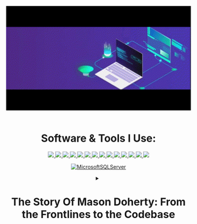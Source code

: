 <div align="center" width="50">
<img src="https://github.com/MasonDoherty/MasonDoherty/blob/main/241765440-80728820-e06b-4f96-9c9e-9df46f0cc0a5.gif" width="600">
<br><br>

# Software & Tools I Use:

  <a href="https://www.linkedin.com/in/mason-heath-doherty/">
    <img src="https://skillicons.dev/icons?i=linkedin" />
  </a>
  <a href="https://www.javascript.com/">
    <img src="https://skillicons.dev/icons?i=js" />
  </a>
  <a href="https://react.dev/">
    <img src="https://skillicons.dev/icons?i=react" />
  </a>
  <a href="https://learn.microsoft.com/en-us/dotnet/csharp/tour-of-csharp/">
    <img src="https://skillicons.dev/icons?i=cs" />
  </a>
  <a href="https://dotnet.microsoft.com/en-us/learn/dotnet/what-is-dotnet">
    <img src="https://skillicons.dev/icons?i=dotnet" />
  </a>
  <a href="https://git-scm.com/">
    <img src="https://skillicons.dev/icons?i=git" />
  </a>
  <a href="https://html.com/">
    <img src="https://skillicons.dev/icons?i=html" />
  </a>
  <a href="https://html.com/">
    <img src="https://skillicons.dev/icons?i=css" />
  </a>
    <a href="https://www.postman.com/">
    <img src="https://skillicons.dev/icons?i=postman" />
  </a>
  <a href="https://jquery.com/">
    <img src="https://skillicons.dev/icons?i=jquery" />
  </a>
  <a href="https://getbootstrap.com/">
    <img src="https://skillicons.dev/icons?i=bootstrap" />
  </a>
  <a href="https://visualstudio.microsoft.com/">
    <img src="https://skillicons.dev/icons?i=visualstudio" />
  </a>
  <a href="https://code.visualstudio.com/">
    <img src="https://skillicons.dev/icons?i=vscode" />
  </a>
  <a href="https://stackoverflow.com/">
    <img src="https://skillicons.dev/icons?i=stackoverflow" />
    
 <a href="">[![MicrosoftSQLServer](https://img.shields.io/badge/Microsoft%20SQL%20Server%20-%20red?logo=microsoft%20SQL%20server&link=https%3A%2F%2Fwww.microsoft.com%2Fen-us%2Fsql-server)](https://www.microsoft.com/en-us/sql-server)</a>
<details>
  <summary>
    <h1><strong>The Story Of Mason Doherty: From the Frontlines to the Codebase</strong></h1>
  </summary>
  <summary>
    <h2><strong>Chapter 1: Call of Duty - A Journey Through the USMC Infantry</strong></h2>
  </summary>
Joining the United States Marine Corps as an infantryman, Mason Doherty embarks on a challenging and transformative journey. From the training grounds to the battlefield, he hones his leadership skills and learns the true essence of dedication and perseverance.
  <summary>
    <h2><strong>Chapter 2: Leading the Charge - A Shift in Mission</strong></h2>
  </summary>
As Mason rises through the ranks and becomes a team leader in the infantry, he discovers his innate ability to guide and inspire others. His leadership becomes a beacon of hope amidst the chaos of the battlefield.
  <summary>
    <h2><strong>Chapter 3: Embracing Technology - The Evolution of a Warrior</strong></h2>
  </summary>
Upon completing his military service with honor, Mason realizes his fascination with technology and its potential for positive change. He sets his sights on becoming a full stack developer, driven by his passion for creation and problem-solving.
  <summary>
    <h2><strong>Chapter 4: Cracking the Code - Mastering the Art of Development</strong></h2>
  </summary>
Immersed in the world of programming, Mason faces new challenges as he learns multiple languages, frameworks, and tools. His leadership experience in the infantry serves as a strong foundation, empowering him to lead tech projects with determination and resilience.
  <summary>
    <h2><strong>Chapter 5: Forging Digital Realms - The Joy of Creation</strong></h2>
  </summary>
As Mason delves deeper into full stack development, he finds joy in taking an idea from concept to completion. Much like leading a team in the infantry, he now guides projects to success, fostering collaboration and camaraderie among fellow developers.
  <summary>
    <h2><strong>Chapter 6: Homecoming - Settling in Laguna Niguel, California</strong></h2>
  </summary>
After years of serving his country, Mason finds solace in the picturesque city of Laguna Niguel, California. Here, he establishes himself as a full stack developer and embraces the vibrant tech community.
  <summary>
    <h2><strong>Conclusion: Beyond the Battlefield - The Ongoing Leadership Odyssey</strong></h2>
  </summary>
Mason's journey from a USMC infantry team leader to a full stack developer is a testament to his growth as a leader and his passion for technology. Drawing upon the lessons learned on the frontlines, he continues to lead and innovate, making a positive impact in both the military and tech realms. With unwavering determination, he looks ahead to new challenges, embracing the unknown with the spirit of a true leader and a relentless coder. The odyssey continues, and Mason Doherty stands ready to conquer new horizons.
</details>
</div>


<!--
**MasonDoherty/MasonDoherty** is a ✨ _special_ ✨ repository because its `README.md` (this file) appears on your GitHub profile.

Here are some ideas to get you started:

- 🔭 I’m currently working on ...
- 🌱 I’m currently learning ...
- 👯 I’m looking to collaborate on ...
- 🤔 I’m looking for help with ...
- 💬 Ask me about ...
- 📫 How to reach me: ...
- 😄 Pronouns: ...
- ⚡ Fun fact: ...
-->
